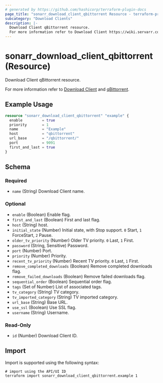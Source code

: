```yaml
---
# generated by https://github.com/hashicorp/terraform-plugin-docs
page_title: "sonarr_download_client_qbittorrent Resource - terraform-provider-sonarr"
subcategory: "Download Clients"
description: |-
  Download Client qBittorrent resource.
  For more information refer to Download Client https://wiki.servarr.com/sonarr/settings#download-clients and qBittorrent https://wiki.servarr.com/sonarr/supported#qbittorrent.
---
```


# sonarr_download_client_qbittorrent (Resource)

<!-- subcategory:Download Clients -->Download Client qBittorrent resource.
For more information refer to [Download Client](https://wiki.servarr.com/sonarr/settings#download-clients) and [qBittorrent](https://wiki.servarr.com/sonarr/supported#qbittorrent).

## Example Usage

```terraform
resource "sonarr_download_client_qbittorrent" "example" {
  enable         = true
  priority       = 1
  name           = "Example"
  host           = "qbittorrent"
  url_base       = "/qbittorrent/"
  port           = 9091
  first_and_last = true
}
```

<!-- schema generated by tfplugindocs -->
## Schema

### Required

- `name` (String) Download Client name.

### Optional

- `enable` (Boolean) Enable flag.
- `first_and_last` (Boolean) First and last flag.
- `host` (String) host.
- `initial_state` (Number) Initial state, with Stop support. `0` Start, `1` ForceStart, `2` Pause.
- `older_tv_priority` (Number) Older TV priority. `0` Last, `1` First.
- `password` (String, Sensitive) Password.
- `port` (Number) Port.
- `priority` (Number) Priority.
- `recent_tv_priority` (Number) Recent TV priority. `0` Last, `1` First.
- `remove_completed_downloads` (Boolean) Remove completed downloads flag.
- `remove_failed_downloads` (Boolean) Remove failed downloads flag.
- `sequential_order` (Boolean) Sequential order flag.
- `tags` (Set of Number) List of associated tags.
- `tv_category` (String) TV category.
- `tv_imported_category` (String) TV imported category.
- `url_base` (String) Base URL.
- `use_ssl` (Boolean) Use SSL flag.
- `username` (String) Username.

### Read-Only

- `id` (Number) Download Client ID.

## Import

Import is supported using the following syntax:

```shell
# import using the API/UI ID
terraform import sonarr_download_client_qbittorrent.example 1
```
